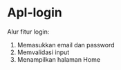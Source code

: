# Apl-login
Alur fitur login:
1. Memasukkan email dan password
2. Memvalidasi input
3. Menampilkan halaman Home
